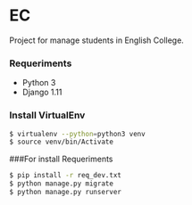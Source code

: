 # EC
Project for manage students in English College.

### Requeriments

   - Python 3
   - Django 1.11

### Install VirtualEnv

```sh
$ virtualenv --python=python3 venv
$ source venv/bin/Activate
```

###For install Requeriments

```sh
$ pip install -r req_dev.txt
$ python manage.py migrate
$ python manage.py runserver
```
  

